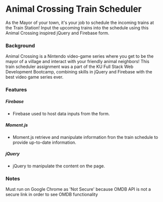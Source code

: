 # Animal Crossing Train Scheduler

As the Mayor of your town, it's your job to schedule the incoming trains at the Train Station! Input the upcoming trains into the schedule using this Animal Crossing inspired jQuery and Firebase form.

### Background

Animal Crossing is a Nintendo video-game series where you get to be the mayor of a village and interact with your friendly animal neighbors! This train scheduler assignment was a part of the KU Full Stack Web Development Bootcamp, combining skills in jQuery and Firebase with the best video game series ever.  

### Features

##### Firebase
- Firebase used to host data inputs from the form.

##### Moment.js
- Moment.js retrieve and manipulate information fron the train schedule to provide up-to-date information. 

##### jQuery
- jQuery to manipulate the content on the page. 


### Notes
Must run on Google Chrome as 'Not Secure' because OMDB API is not a secure link in order to see OMDB functionality